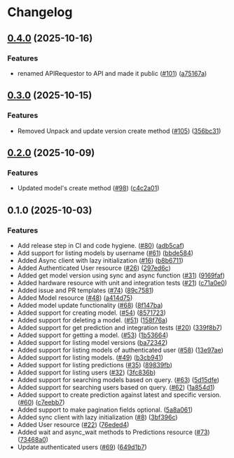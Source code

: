 # Changelog

## [0.4.0](https://github.com/wriftai/wriftai-python/compare/v0.3.0...v0.4.0) (2025-10-16)


### Features

* renamed APIRequestor to API and made it public ([#101](https://github.com/wriftai/wriftai-python/issues/101)) ([a75167a](https://github.com/wriftai/wriftai-python/commit/a75167a9e88545d43e5711533fa7e8de814a2eea))

## [0.3.0](https://github.com/wriftai/wriftai-python/compare/v0.2.0...v0.3.0) (2025-10-15)


### Features

* Removed Unpack and update version create method ([#105](https://github.com/wriftai/wriftai-python/issues/105)) ([356bc31](https://github.com/wriftai/wriftai-python/commit/356bc315f0688eefa5d4bdb98cb9fb03bc988a73))

## [0.2.0](https://github.com/wriftai/wriftai-python/compare/v0.1.0...v0.2.0) (2025-10-09)


### Features

* Updated model's create method ([#98](https://github.com/wriftai/wriftai-python/issues/98)) ([c4c2a01](https://github.com/wriftai/wriftai-python/commit/c4c2a01a8ebc96ab32f4667c28f10ee32d8cc088))

## 0.1.0 (2025-10-03)


### Features

* Add release step in CI and code hygiene. ([#80](https://github.com/wriftai/wriftai-python/issues/80)) ([adb5caf](https://github.com/wriftai/wriftai-python/commit/adb5caf5316d094257b792b2156327f7272f2df5))
* Add support for listing models by username ([#61](https://github.com/wriftai/wriftai-python/issues/61)) ([bbde584](https://github.com/wriftai/wriftai-python/commit/bbde584983792155db64891def0534e5c11acb82))
* Added Async client with lazy initialization ([#16](https://github.com/wriftai/wriftai-python/issues/16)) ([b8b6711](https://github.com/wriftai/wriftai-python/commit/b8b67112fa4cefe938960c4d39af99fcacfbb367))
* Added Authenticated User resource ([#26](https://github.com/wriftai/wriftai-python/issues/26)) ([297ed6c](https://github.com/wriftai/wriftai-python/commit/297ed6c7ed284b9151ebe5e4e2fd0fdc0e41cb4a))
* Added get model version using sync and async function ([#31](https://github.com/wriftai/wriftai-python/issues/31)) ([9169faf](https://github.com/wriftai/wriftai-python/commit/9169faff78019fd446a464f4f2f95493b5a4cb0e))
* Added hardware resource with unit and integration tests ([#21](https://github.com/wriftai/wriftai-python/issues/21)) ([c71a0e0](https://github.com/wriftai/wriftai-python/commit/c71a0e0d8ca201db3b4d6db275d5b6dd7185b39d))
* Added issue and PR templates ([#74](https://github.com/wriftai/wriftai-python/issues/74)) ([89c7581](https://github.com/wriftai/wriftai-python/commit/89c7581e0a0ff79848472648d14e4e79c928ff6f))
* Added Model resource ([#48](https://github.com/wriftai/wriftai-python/issues/48)) ([a414d75](https://github.com/wriftai/wriftai-python/commit/a414d75de8ed0891ad345dbd75906b3eecfdf977))
* Added model update functionality ([#68](https://github.com/wriftai/wriftai-python/issues/68)) ([8f147ba](https://github.com/wriftai/wriftai-python/commit/8f147ba63a1998a5328bc0a08c6cae8ba6259103))
* Added support for creating model. ([#54](https://github.com/wriftai/wriftai-python/issues/54)) ([8571723](https://github.com/wriftai/wriftai-python/commit/8571723640a0eb2c4e963a83a8f8e5bd29aa2bfb))
* Added support for deleting a model. ([#51](https://github.com/wriftai/wriftai-python/issues/51)) ([158f76a](https://github.com/wriftai/wriftai-python/commit/158f76a52ce153b71af20fa5e0c655ab06165891))
* Added support for get prediction and integration tests ([#20](https://github.com/wriftai/wriftai-python/issues/20)) ([339f8b7](https://github.com/wriftai/wriftai-python/commit/339f8b79dad3454ccadedff07b775e866c62ae5e))
* Added support for getting a model. ([#53](https://github.com/wriftai/wriftai-python/issues/53)) ([1b53664](https://github.com/wriftai/wriftai-python/commit/1b536642b207b720b85eb68958e3fd5ce9a00226))
* Added support for listing model versions ([ba72342](https://github.com/wriftai/wriftai-python/commit/ba72342a66aef4d3b547443cca1d22e29d7cee27))
* Added support for listing models of authenticated user ([#58](https://github.com/wriftai/wriftai-python/issues/58)) ([13e97ae](https://github.com/wriftai/wriftai-python/commit/13e97aef810a3c8c570823f64d92cfcf48351e4a))
* Added support for listing models. ([#49](https://github.com/wriftai/wriftai-python/issues/49)) ([b3cb941](https://github.com/wriftai/wriftai-python/commit/b3cb94127cc12efecba997b5d06f641b8ef3ceb0))
* Added support for listing predictions ([#35](https://github.com/wriftai/wriftai-python/issues/35)) ([89839fb](https://github.com/wriftai/wriftai-python/commit/89839fbea376219ff5755984587754d8239c44ec))
* Added support for listing users ([#32](https://github.com/wriftai/wriftai-python/issues/32)) ([3fc836b](https://github.com/wriftai/wriftai-python/commit/3fc836bee1b92e7c2ba266c5d5f5804d82a50ae3))
* Added support for searching models based on query. ([#63](https://github.com/wriftai/wriftai-python/issues/63)) ([5d15dfe](https://github.com/wriftai/wriftai-python/commit/5d15dfe6ddba1fee365449820d65dd2031e41111))
* Added support for searching users based on query. ([#62](https://github.com/wriftai/wriftai-python/issues/62)) ([1a854d1](https://github.com/wriftai/wriftai-python/commit/1a854d1b99d67da50729980f0b43c34931d34ea5))
* Added support to create prediction against latest and specific version. ([#60](https://github.com/wriftai/wriftai-python/issues/60)) ([c7eebb7](https://github.com/wriftai/wriftai-python/commit/c7eebb74038765d7afc5a79e21b40f5d36e9fbb5))
* Added support to make pagination fields optional. ([5a8a061](https://github.com/wriftai/wriftai-python/commit/5a8a061c9c1c0846c52c6e3fe72883292f88fc99))
* Added sync client with lazy initialization ([#8](https://github.com/wriftai/wriftai-python/issues/8)) ([3bf396c](https://github.com/wriftai/wriftai-python/commit/3bf396ce4f62301c078e86e057510230cc83af47))
* Added User resource ([#22](https://github.com/wriftai/wriftai-python/issues/22)) ([76eded4](https://github.com/wriftai/wriftai-python/commit/76eded46a91f118cc8ad4fe51369478097c4d3aa))
* Added wait and async_wait methods to Predictions resource ([#73](https://github.com/wriftai/wriftai-python/issues/73)) ([73468a0](https://github.com/wriftai/wriftai-python/commit/73468a0db34c95cc49fec4041cbd91a073846782))
* Update authenticated users ([#69](https://github.com/wriftai/wriftai-python/issues/69)) ([649d1b7](https://github.com/wriftai/wriftai-python/commit/649d1b7144d90072790efb3a86a01f5f92148858))
